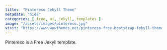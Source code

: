 ```yaml
---
title:  "Pintereso Jekyll Theme"
metadate: "hide"
categories: [ free, ui, jekyll, templates ]
image: "/assets/images/pintereso.jpg"
visit: "https://www.wowthemes.net/pintereso-free-bootstrap-fekyll-theme/"
---
```

Pintereso is a Free Jekyll template.
